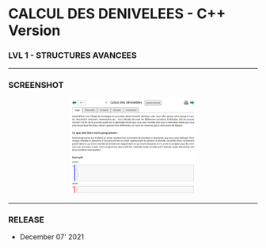 # CALCUL DES DENIVELEES - C++ Version
### LVL 1 - STRUCTURES AVANCEES

---
### **SCREENSHOT**

<div align="center">
    <img
        src="https://github.com/Ayckinn/CPP/blob/main/FRANCE_IOI/LEVEL_01/6_Structures_avancees/4_calcul_denivelees/todo.png"
        alt="DEMO"
        style="width:50%">
</div>

---
### **RELEASE**

- December 07' 2021